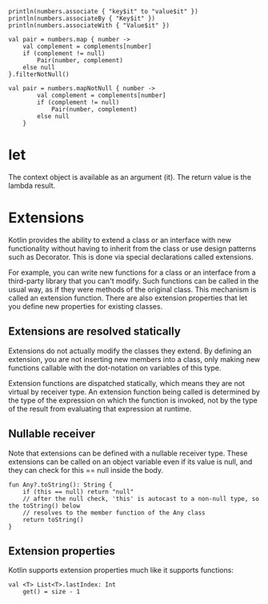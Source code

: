 ```
println(numbers.associate { "key$it" to "value$it" })
println(numbers.associateBy { "Key$it" })
println(numbers.associateWith { "Value$it" })
```

```
val pair = numbers.map { number ->
    val complement = complements[number]
    if (complement != null)
        Pair(number, complement)
    else null
}.filterNotNull()
```

```
val pair = numbers.mapNotNull { number ->
        val complement = complements[number]
        if (complement != null)
            Pair(number, complement)
        else null
    }
```

# let

The context object is available as an argument (it). The return value is the lambda result.

# Extensions

Kotlin provides the ability to extend a class or an interface with new functionality without having to inherit from the
class or use design patterns such as Decorator. This is done via special declarations called extensions.

For example, you can write new functions for a class or an interface from a third-party library that you can't modify.
Such functions can be called in the usual way, as if they were methods of the original class. This mechanism is called
an extension function. There are also extension properties that let you define new properties for existing classes.

## Extensions are resolved statically

Extensions do not actually modify the classes they extend. By defining an extension, you are not inserting new members
into a class, only making new functions callable with the dot-notation on variables of this type.

Extension functions are dispatched statically, which means they are not virtual by receiver type. An extension function
being called is determined by the type of the expression on which the function is invoked, not by the type of the result
from evaluating that expression at runtime.

## Nullable receiver

Note that extensions can be defined with a nullable receiver type. These extensions can be called on an object variable
even if its value is null, and they can check for this == null inside the body.

```
fun Any?.toString(): String {
    if (this == null) return "null"
    // after the null check, 'this' is autocast to a non-null type, so the toString() below
    // resolves to the member function of the Any class
    return toString()
}
```

## Extension properties

Kotlin supports extension properties much like it supports functions:

```
val <T> List<T>.lastIndex: Int
    get() = size - 1
```